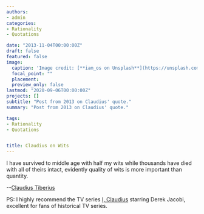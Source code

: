 ```yaml
---
authors:
- admin
categories:
- Rationality
- Quotations

date: "2013-11-04T00:00:00Z"
draft: false
featured: false
image:
  caption: 'Image credit: [**iam_os on Unsplash**](https://unsplash.com/photos/veHGlVkU4qQ)'
  focal_point: ""
  placement: 
  preview_only: false
lastmod: "2020-09-06T00:00:00Z" 
projects: []
subtitle: "Post from 2013 on Claudius' quote."
summary: "Post from 2013 on Claudius' quote."

tags:
- Rationality
- Quotations


title: Claudius on Wits
---
```


I have survived to middle age with half my wits while thousands have died with all of theirs intact, evidently quality of wits is more important than quantity.

--[Claudius Tiberius](https://en.wikipedia.org/wiki/Claudius)

PS: I highly recommend the TV series [I, Claudius](https://www.imdb.com/title/tt0074006/) starring Derek Jacobi, excellent for fans of historical TV series.